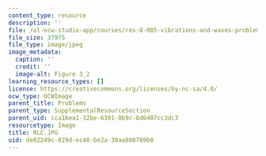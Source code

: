 ```yaml
---
content_type: resource
description: ''
file: /ol-ocw-studio-app/courses/res-8-005-vibrations-and-waves-problem-solving-fall-2012/de02249c029dec40be2a38aa808769b0_RLC.JPG
file_size: 37975
file_type: image/jpeg
image_metadata:
  caption: ''
  credit: ''
  image-alt: Figure 3_2
learning_resource_types: []
license: https://creativecommons.org/licenses/by-nc-sa/4.0/
ocw_type: OCWImage
parent_title: Problems
parent_type: SupplementalResourceSection
parent_uid: cca16ea1-32be-6301-0b9c-8d6407cc3dc3
resourcetype: Image
title: RLC.JPG
uid: de02249c-029d-ec40-be2a-38aa808769b0
---
```

